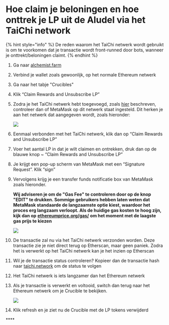 # Hoe claim je beloningen en hoe onttrek je LP uit de Aludel via het TaiChi network

{% hint style="info" %}
De reden waarom het TaiChi netwerk wordt gebruikt is om te voorkomen dat je transactie wordt front-runned door bots, wanneer je onttrekt/beloningen claimt.
{% endhint %}

1. Ga naar [alchemist.farm](https://alchemist.farm)
2. Verbind je wallet zoals gewoonlijk, op het normale Ethereum netwerk
3. Ga naar het tabje "Crucibles"
4. Klik “Claim Rewards and Unsubscribe LP” 
5. Zodra je het TaiChi netwerk hebt toegevoegd, zoals [hier](https://github.com/Taichi-Network/docs/blob/master/sendPriveteTx_tutorial.md) beschreven, controleer dan of MetaMask op dit netwerk staat ingesteld. Dit herken je aan het netwerk dat aangegeven wordt, zoals hieronder:

   ![](https://i.imgur.com/kszVVbq.png)

6. Eenmaal verbonden met het TaiChi netwerk, klik dan op “Claim Rewards and Unsubscribe LP”
7. Voer het aantal LP in dat je wilt claimen en ontrekken, druk dan op de blauwe knop ~ “Claim Rewards and Unsubscribe LP”
8. Je krijgt een pop-up scherm van MetaMask met een “Signature Request”. Klik “sign”
9. Vervolgens krijg je een transfer funds notificatie box van MetaMask zoals hieronder. 

   **Wij adviseren je om de "Gas Fee" te controleren door op de knop "EDIT" te drukken. Sommige gebruikers hebben laten weten dat MetaMask standaarde de langzaamste optie kiest, waardoor het proces erg langzaam verloopt. Als de huidige gas kosten te hoog zijn, kijk dan op** [**ethereumprice.org/gas/**](https://ethereumprice.org/gas/) **om het moment met de laagste gas prijs te kiezen**



   ![](https://i.imgur.com/FKnztJS.png)

10. De transactie zal nu via het TaiChi netwerk verzonden worden. Deze transactie zie je niet direct terug op Etherscan, maar geen paniek. Zodra het is verwerkt op het TaiChi netwerk kan je het inzien op Etherscan
11. Wil je de transactie status controleren? Kopieer dan de transactie hash naar [taichi.network](https://taichi.network/) om de status te volgen
12. Het TaiChi netwerk is iets langzamer dan het Ethereum netwerk
13. Als je transactie is verwerkt en voltooid, switch dan terug naar het Ethereum netwerk om je Crucible te bekijken.

    ![](https://i.imgur.com/fcPY6Zp.png) 

14. Klik refresh en je ziet nu de Crucible met de LP tokens verwijderd

\*\*\*\*

